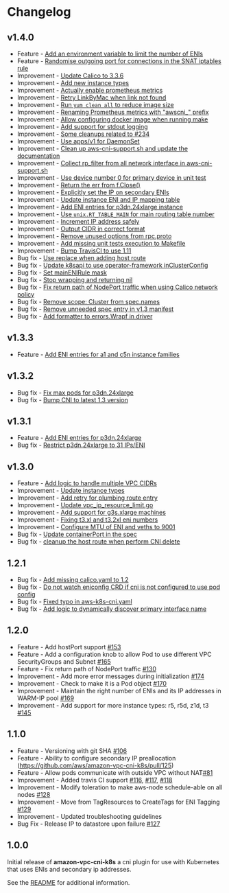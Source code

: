 # Changelog

## v1.4.0

* Feature - [Add an environment variable to limit the number of ENIs](https://github.com/aws/amazon-vpc-cni-k8s/pull/251)
* Feature - [Randomise outgoing port for connections in the SNAT iptables rule](https://github.com/aws/amazon-vpc-cni-k8s/pull/246)
* Improvement - [Update Calico to 3.3.6](https://github.com/aws/amazon-vpc-cni-k8s/pull/368)
* Improvement - [Add new instance types](https://github.com/aws/amazon-vpc-cni-k8s/pull/366)
* Improvement - [Actually enable prometheus metrics](https://github.com/aws/amazon-vpc-cni-k8s/pull/361)
* Improvement - [Retry LinkByMac when link not found](https://github.com/aws/amazon-vpc-cni-k8s/pull/360)
* Improvement - [Run `yum clean all` to reduce image size](https://github.com/aws/amazon-vpc-cni-k8s/pull/351)
* Improvement - [Renaming Prometheus metrics with "awscni_" prefix](https://github.com/aws/amazon-vpc-cni-k8s/pull/348)
* Improvement - [Allow configuring docker image when running make](https://github.com/aws/amazon-vpc-cni-k8s/pull/178)
* Improvement - [Add support for stdout logging](https://github.com/aws/amazon-vpc-cni-k8s/pull/342)
* Improvement - [Some cleanups related to #234](https://github.com/aws/amazon-vpc-cni-k8s/pull/244)
* Improvement - [Use apps/v1 for DaemonSet](https://github.com/aws/amazon-vpc-cni-k8s/pull/341)
* Improvement - [Clean up aws-cni-support.sh and update the documentation](https://github.com/aws/amazon-vpc-cni-k8s/pull/320)
* Improvement - [Collect rp_filter from all network interface in aws-cni-support.sh](https://github.com/aws/amazon-vpc-cni-k8s/pull/338)
* Improvement - [Use device number 0 for primary device in unit test](https://github.com/aws/amazon-vpc-cni-k8s/pull/247)
* Improvement - [Return the err from f.Close()](https://github.com/aws/amazon-vpc-cni-k8s/pull/249)
* Improvement - [Explicitly set the IP on secondary ENIs](https://github.com/aws/amazon-vpc-cni-k8s/pull/271)
* Improvement - [Update instance ENI and IP mapping table](https://github.com/aws/amazon-vpc-cni-k8s/pull/275)
* Improvement - [Add ENI entries for p3dn.24xlarge instance](https://github.com/aws/amazon-vpc-cni-k8s/pull/274)
* Improvement - [Use `unix.RT_TABLE_MAIN` for main routing table number](https://github.com/aws/amazon-vpc-cni-k8s/pull/269)
* Improvement - [Increment IP address safely](https://github.com/aws/amazon-vpc-cni-k8s/pull/258)
* Improvement - [Output CIDR in correct format](https://github.com/aws/amazon-vpc-cni-k8s/pull/267)
* Improvement - [Remove unused options from rpc.proto](https://github.com/aws/amazon-vpc-cni-k8s/pull/252)
* Improvement - [Add missing unit tests execution to Makefile](https://github.com/aws/amazon-vpc-cni-k8s/pull/253)
* Improvement - [Bump TravisCI to use 1.11](https://github.com/aws/amazon-vpc-cni-k8s/pull/243)
* Bug fix - [Use replace when adding host route](https://github.com/aws/amazon-vpc-cni-k8s/pull/367)
* Bug fix - [Update k8sapi to use operator-framework inClusterConfig](https://github.com/aws/amazon-vpc-cni-k8s/pull/364)
* Bug fix - [Set mainENIRule mask](https://github.com/aws/amazon-vpc-cni-k8s/pull/340)
* Bug fix - [Stop wrapping and returning nil](https://github.com/aws/amazon-vpc-cni-k8s/pull/245)
* Bug fix - [Fix return path of NodePort traffic when using Calico network policy](https://github.com/aws/amazon-vpc-cni-k8s/pull/263)
* Bug fix - [Remove scope: Cluster from spec.names](https://github.com/aws/amazon-vpc-cni-k8s/pull/199)
* Bug fix - [Remove unneeded spec entry in v1.3 manifest](https://github.com/aws/amazon-vpc-cni-k8s/pull/262)
* Bug fix - [Add formatter to errors.Wrapf in driver](https://github.com/aws/amazon-vpc-cni-k8s/pull/241)

## v1.3.3

* Feature - [Add ENI entries for a1 and c5n instance families](https://github.com/aws/amazon-vpc-cni-k8s/pull/349)

## v1.3.2

* Bug fix - [Fix max pods for p3dn.24xlarge](https://github.com/aws/amazon-vpc-cni-k8s/pull/312)
* Bug fix - [Bump CNI to latest 1.3 version](https://github.com/aws/amazon-vpc-cni-k8s/pull/333)

## v1.3.1

* Feature - [Add ENI entries for p3dn.24xlarge](https://github.com/aws/amazon-vpc-cni-k8s/pull/295)
* Bug fix - [Restrict p3dn.24xlarge to 31 IPs/ENI](https://github.com/aws/amazon-vpc-cni-k8s/pull/300)

## v1.3.0

* Feature - [Add logic to handle multiple VPC CIDRs](https://github.com/aws/amazon-vpc-cni-k8s/pull/234)
* Improvement - [Update instance types](https://github.com/aws/amazon-vpc-cni-k8s/pull/229)
* Improvement - [Add retry for plumbing route entry](https://github.com/aws/amazon-vpc-cni-k8s/pull/223)
* Improvement - [Update vpc_ip_resource_limit.go](https://github.com/aws/amazon-vpc-cni-k8s/pull/221)
* Improvement - [Add support for g3s.xlarge machines](https://github.com/aws/amazon-vpc-cni-k8s/pull/218)
* Improvement - [Fixing t3.xl and t3.2xl eni numbers](https://github.com/aws/amazon-vpc-cni-k8s/pull/197)
* Improvement - [Configure MTU of ENI and veths to 9001](https://github.com/aws/amazon-vpc-cni-k8s/pull/210)
* Bug fix - [Update containerPort in the spec](https://github.com/aws/amazon-vpc-cni-k8s/pull/207)
* Bug fix - [cleanup the host route when perform CNI delete](https://github.com/aws/amazon-vpc-cni-k8s/pull/228)

## 1.2.1

* Bug fix - [Add missing calico.yaml to 1.2](https://github.com/aws/amazon-vpc-cni-k8s)
* Bug fix - [Do not watch eniconfig CRD if cni is not configured to use pod config](https://github.com/aws/amazon-vpc-cni-k8s/pull/192)
* Bug fix - [Fixed typo in aws-k8s-cni.yaml](https://github.com/aws/amazon-vpc-cni-k8s/pull/185)
* Bug fix - [Add logic to dynamically discover primary interface name](https://github.com/aws/amazon-vpc-cni-k8s/pull/196)

## 1.2.0

* Feature - Add hostPort support [#153](https://github.com/aws/amazon-vpc-cni-k8s/pull/153)
* Feature - Add a configuration knob to allow Pod to use different VPC SecurityGroups and Subnet [#165](https://github.com/aws/amazon-vpc-cni-k8s/pull/165)
* Feature - Fix return path of NodePort traffic [#130](https://github.com/aws/amazon-vpc-cni-k8s/pull/130)
* Improvement - Add more error messages during initialization [#174](https://github.com/aws/amazon-vpc-cni-k8s/pull/174)
* Improvement - Check to make it is a Pod object [#170](https://github.com/aws/amazon-vpc-cni-k8s/pull/170)
* Improvement - Maintain the right number of ENIs and its IP addresses in WARM-IP pool [#169](https://github.com/aws/amazon-vpc-cni-k8s/pull/169)
* Improvement - Add support for more instance types: r5, r5d, z1d, t3 [#145](https://github.com/aws/amazon-vpc-cni-k8s/pull/145)

## 1.1.0

* Feature - Versioning with git SHA [#106](https://github.com/aws/amazon-vpc-cni-k8s/pull/106)
* Feature - Ability to configure secondary IP preallocation (https://github.com/aws/amazon-vpc-cni-k8s/pull/125)
* Feature - Allow pods communicate with outside VPC without NAT[#81](https://github.com/aws/amazon-vpc-cni-k8s/pull/81)
* Improvement - Added travis CI support [#116](https://github.com/aws/amazon-vpc-cni-k8s/pull/116), [#117](https://github.com/aws/amazon-vpc-cni-k8s/pull/117), [#118](https://github.com/aws/amazon-vpc-cni-k8s/pull/118)
* Improvement - Modify toleration to make aws-node schedule-able on all nodes [#128](https://github.com/aws/amazon-vpc-cni-k8s/pull/128)
* Improvement - Move from TagResources to CreateTags for ENI Tagging [#129](https://github.com/aws/amazon-vpc-cni-k8s/pull/129)
* Improvement - Updated troubleshooting guidelines
* Bug Fix - Release IP to datastore upon failure [#127](https://github.com/aws/amazon-vpc-cni-k8s/pull/127)

## 1.0.0

Initial release of **amazon-vpc-cni-k8s**  a cni plugin for use with Kubernetes that uses ENIs and secondary ip addresses.

See the [README](README.md) for additional information.
